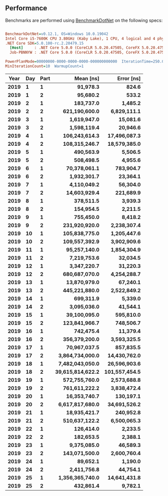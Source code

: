 ## Performance

Benchmarks are performed using [BenchmarkDotNet](https://benchmarkdotnet.org/) on the following specs:

``` ini

BenchmarkDotNet=v0.12.1, OS=Windows 10.0.19042
Intel Core i5-7600K CPU 3.80GHz (Kaby Lake), 1 CPU, 4 logical and 4 physical cores
.NET Core SDK=5.0.100-rc.2.20479.15
  [Host]     : .NET Core 5.0.0 (CoreCLR 5.0.20.47505, CoreFX 5.0.20.47505), X64 RyuJIT DEBUG
  Job-PBNNYW : .NET Core 5.0.0 (CoreCLR 5.0.20.47505, CoreFX 5.0.20.47505), X64 RyuJIT

PowerPlanMode=00000000-0000-0000-0000-000000000000  IterationTime=250.0000 ms  MaxIterationCount=15  
MinIterationCount=10  WarmupCount=1  

```
|  Year | Day | Part |        Mean [ns] |    Error [ns] |
|-------- |---- |----- |-----------------:|--------------:|
| **2019** |   **1** |    **1** |         **91,978.3** |         **824.6** |
| **2019** |   **1** |    **2** |         **95,680.2** |         **533.2** |
| **2019** |   **2** |    **1** |        **183,737.0** |       **1,485.2** |
| **2019** |   **2** |    **2** |    **621,190,600.0** |   **6,829,111.1** |
| **2019** |   **3** |    **1** |      **1,619,947.0** |      **15,081.6** |
| **2019** |   **3** |    **2** |      **1,598,119.4** |      **20,946.6** |
| **2019** |   **4** |    **1** |    **106,243,614.3** |  **17,496,087.3** |
| **2019** |   **4** |    **2** |    **108,315,246.7** |  **18,579,385.0** |
| **2019** |   **5** |    **1** |        **490,563.9** |       **5,506.5** |
| **2019** |   **5** |    **2** |        **508,498.5** |       **4,955.6** |
| **2019** |   **6** |    **1** |     **70,378,061.1** |     **783,904.7** |
| **2019** |   **6** |    **2** |      **1,932,301.7** |      **23,364.1** |
| **2019** |   **7** |    **1** |      **4,110,049.2** |      **56,304.0** |
| **2019** |   **7** |    **2** |     **14,603,929.4** |     **221,689.9** |
| **2019** |   **8** |    **1** |        **378,511.5** |       **3,939.3** |
| **2019** |   **8** |    **2** |        **154,954.5** |       **2,211.5** |
| **2019** |   **9** |    **1** |        **755,450.0** |       **8,418.2** |
| **2019** |   **9** |    **2** |    **231,920,920.0** |   **2,238,307.4** |
| **2019** |  **10** |    **1** |    **105,838,775.0** |   **1,205,447.6** |
| **2019** |  **10** |    **2** |    **109,557,392.9** |   **3,902,909.6** |
| **2019** |  **11** |    **1** |     **95,257,140.0** |   **1,854,304.9** |
| **2019** |  **11** |    **2** |      **7,219,753.6** |      **32,034.5** |
| **2019** |  **12** |    **1** |      **3,347,220.7** |      **31,220.3** |
| **2019** |  **12** |    **2** |    **680,687,070.0** |   **4,254,288.7** |
| **2019** |  **13** |    **1** |     **13,870,979.0** |      **67,240.1** |
| **2019** |  **13** |    **2** |    **445,221,880.0** |   **2,522,849.2** |
| **2019** |  **14** |    **1** |        **699,311.9** |       **5,339.0** |
| **2019** |  **14** |    **2** |      **3,095,036.0** |      **41,544.1** |
| **2019** |  **15** |    **1** |     **39,100,095.0** |     **595,810.0** |
| **2019** |  **15** |    **2** |    **123,841,966.7** |     **748,506.7** |
| **2019** |  **16** |    **1** |        **742,475.4** |      **11,379.4** |
| **2019** |  **16** |    **2** |    **356,379,200.0** |   **3,593,325.5** |
| **2019** |  **17** |    **1** |     **70,967,037.5** |     **857,835.5** |
| **2019** |  **17** |    **2** |  **3,864,734,000.0** |  **14,430,762.0** |
| **2019** |  **18** |    **1** |  **7,482,043,050.0** |  **26,596,903.6** |
| **2019** |  **18** |    **2** | **39,615,814,622.2** | **101,557,454.5** |
| **2019** |  **19** |    **1** |    **572,755,760.0** |   **2,573,688.8** |
| **2019** |  **19** |    **2** |    **761,611,222.2** |   **3,838,472.4** |
| **2019** |  **20** |    **1** |     **16,353,740.7** |     **130,197.1** |
| **2019** |  **20** |    **2** |  **6,617,817,680.0** |  **34,691,526.2** |
| **2019** |  **21** |    **1** |     **18,935,421.7** |     **240,952.8** |
| **2019** |  **21** |    **2** |    **510,637,122.2** |   **6,500,065.3** |
| **2019** |  **22** |    **1** |        **126,414.0** |       **2,233.5** |
| **2019** |  **22** |    **2** |        **182,653.5** |       **2,388.1** |
| **2019** |  **23** |    **1** |      **9,375,085.0** |      **46,589.3** |
| **2019** |  **23** |    **2** |    **143,071,500.0** |   **2,600,760.4** |
| **2019** |  **24** |    **1** |         **89,652.1** |       **1,190.0** |
| **2019** |  **24** |    **2** |      **2,411,756.8** |      **44,754.1** |
| **2019** |  **25** |    **1** |  **1,356,365,740.0** |  **14,641,431.8** |
| **2019** |  **25** |    **2** |        **432,861.4** |       **9,782.1** |